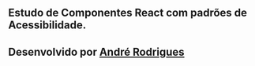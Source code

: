 ## Estudo de Componentes React com padrões de Acessibilidade.

## Desenvolvido por [André Rodrigues](https://github.com/MunrraMT)

